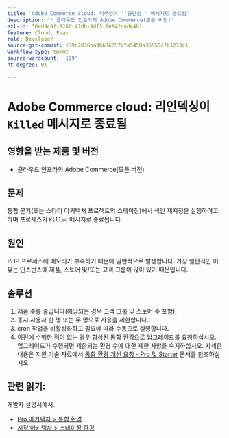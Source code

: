 ```yaml
---
title: 'Adobe Commerce cloud: 리색인이 ''중단됨'' 메시지로 종료됨'
description: '* 클라우드 인프라의 Adobe Commerce(모든 버전)'
exl-id: 36ed9c9f-8280-41db-9df3-fe842dade4b1
feature: Cloud, Paas
role: Developer
source-git-commit: 139c2836ba36686357c7a5458a36550c7b1273c1
workflow-type: tm+mt
source-wordcount: '199'
ht-degree: 0%

---
```


# Adobe Commerce cloud: 리인덱싱이 `Killed` 메시지로 종료됨

## 영향을 받는 제품 및 버전

* 클라우드 인프라의 Adobe Commerce(모든 버전)

## 문제

통합 분기(또는 스타터 아키텍처 프로젝트의 스테이징)에서 색인 재지정을 실행하려고 하며 프로세스가 `Killed` 메시지로 종료됩니다.

## 원인

PHP 프로세스에 메모리가 부족하기 때문에 일반적으로 발생합니다.
가장 일반적인 이유는 인스턴스에 제품, 스토어 및/또는 고객 그룹이 많이 있기 때문입니다.

## 솔루션

1. 제품 수를 줄입니다(해당되는 경우 고객 그룹 및 스토어 수 포함).
1. 동시 사용자 한 명 또는 두 명으로 사용을 제한합니다.
1. cron 작업을 비활성화하고 필요에 따라 수동으로 실행합니다.
1. 이전에 수행한 적이 없는 경우 향상된 통합 환경으로 업그레이드를 요청하십시오. 업그레이드가 수행되면 제한되는 환경 수에 대한 제한 사항을 숙지하십시오. 자세한 내용은 지원 기술 자료에서 [통합 환경 개선 요청 - Pro 및 Starter](https://experienceleague.adobe.com/ko/docs/experience-cloud-kcs/kbarticles/ka-27242) 문서를 참조하십시오.

## 관련 읽기:

개발자 설명서에서:

* [Pro 아키텍처 > 통합 환경](https://experienceleague.adobe.com/ko/docs/commerce-cloud-service/user-guide/architecture/pro-architecture#integration-environment)
* [시작 아키텍처 > 스테이징 환경](https://experienceleague.adobe.com/ko/docs/commerce-cloud-service/user-guide/architecture/starter-architecture#cloud-arch-stage)
